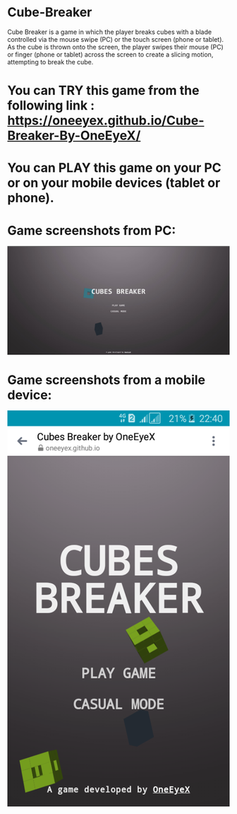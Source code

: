 # Cube-Breaker
Cube Breaker is a game in which the player breaks cubes with a blade controlled via the mouse swipe (PC) or the touch screen (phone or tablet). As the cube is thrown onto the screen, the player swipes their mouse (PC) or finger (phone or tablet) across the screen to create a slicing motion, attempting to break the cube.
# You can TRY this game from the following link : https://oneeyex.github.io/Cube-Breaker-By-OneEyeX/
# You can PLAY this game on your PC or on your mobile devices (tablet or phone).

# Game screenshots from PC:
<img align="center" alt="PC" src="img/cube.jpg" style="padding-right:10px;" />

# Game screenshots from a mobile device:
<img align="center" alt="Mobile" src="img/cube mobile.png" style="padding-right:10px;" />

